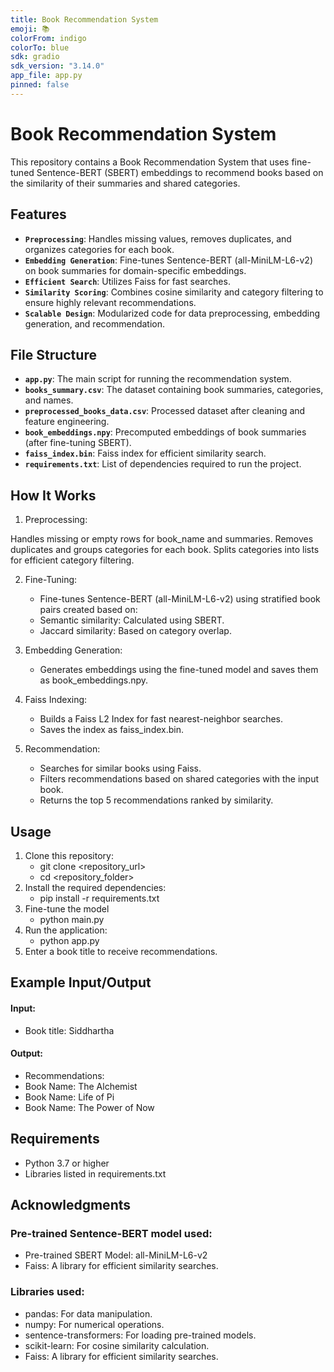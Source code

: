 ```yaml
---
title: Book Recommendation System
emoji: 📚
colorFrom: indigo
colorTo: blue
sdk: gradio
sdk_version: "3.14.0"
app_file: app.py
pinned: false
---
```


# Book Recommendation System

This repository contains a Book Recommendation System that uses fine-tuned Sentence-BERT (SBERT) embeddings to recommend books based on the similarity of their summaries and shared categories.

## Features
 - **`Preprocessing`**: Handles missing values, removes duplicates, and organizes categories for each book.
 - **`Embedding Generation`**: Fine-tunes Sentence-BERT (all-MiniLM-L6-v2) on book summaries for domain-specific embeddings.
 - **`Efficient Search`**: Utilizes Faiss for fast searches.
 - **`Similarity Scoring`**: Combines cosine similarity and category filtering to ensure highly relevant recommendations.
 - **`Scalable Design`**: Modularized code for data preprocessing, embedding generation, and recommendation.

## File Structure
 - **`app.py`**: The main script for running the recommendation system.
 - **`books_summary.csv`**: The dataset containing book summaries, categories, and names.
 - **`preprocessed_books_data.csv`**: Processed dataset after cleaning and feature engineering.
 - **`book_embeddings.npy`**: Precomputed embeddings of book summaries (after fine-tuning SBERT).
 - **`faiss_index.bin`**: Faiss index for efficient similarity search.
 - **`requirements.txt`**: List of dependencies required to run the project.

## How It Works
1. Preprocessing:

Handles missing or empty rows for book_name and summaries.
Removes duplicates and groups categories for each book.
Splits categories into lists for efficient category filtering.

2. Fine-Tuning:
    - Fine-tunes Sentence-BERT (all-MiniLM-L6-v2) using stratified book pairs created based on:
    - Semantic similarity: Calculated using SBERT.
    - Jaccard similarity: Based on category overlap.

3. Embedding Generation:
    - Generates embeddings using the fine-tuned model and saves them as book_embeddings.npy.

4. Faiss Indexing:
    - Builds a Faiss L2 Index for fast nearest-neighbor searches.
    - Saves the index as faiss_index.bin.

5. Recommendation:
     - Searches for similar books using Faiss.
     - Filters recommendations based on shared categories with the input book.
    - Returns the top 5 recommendations ranked by similarity.

## Usage
1. Clone this repository:
   - git clone <repository_url>
   - cd <repository_folder>
2. Install the required dependencies:
   - pip install -r requirements.txt
3. Fine-tune the model
    - python main.py
4. Run the application:
   - python app.py
5. Enter a book title to receive recommendations.

## Example Input/Output
#### Input:
- Book title: Siddhartha

#### Output:
- Recommendations:
- Book Name: The Alchemist
- Book Name: Life of Pi
- Book Name: The Power of Now

## Requirements
- Python 3.7 or higher
- Libraries listed in requirements.txt

## Acknowledgments
### Pre-trained Sentence-BERT model used: 
- Pre-trained SBERT Model: all-MiniLM-L6-v2
- Faiss: A library for efficient similarity searches.

### Libraries used:
- pandas: For data manipulation.
- numpy: For numerical operations.
- sentence-transformers: For loading pre-trained models.
- scikit-learn: For cosine similarity calculation. 
- Faiss: A library for efficient similarity searches.
